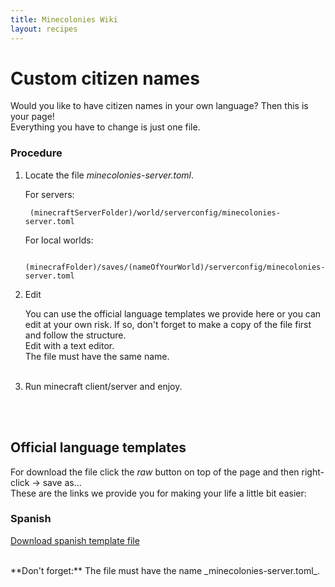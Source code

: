 ```yaml
---
title: Minecolonies Wiki
layout: recipes
---
```

# Custom citizen names

Would you like to have citizen names in your own language? Then this is your page!<br>
Everything you have to change is just one file.
<br>

### Procedure
1. Locate the file _minecolonies-server.toml_.<br>
 
	For servers:<br>

		(minecraftServerFolder)/world/serverconfig/minecolonies-server.toml

	For local worlds:<br>

		(minecrafFolder)/saves/(nameOfYourWorld)/serverconfig/minecolonies-server.toml
        

2. Edit
	
	You can use the official language templates we provide here or you can edit at your own risk. If so, don't forget to make a copy of the file first and follow the structure.
    <br>Edit with a text editor.
    <br>The file must have the same name.
    <br><br>
    
3. Run minecraft client/server and enjoy.

<br><br>

## Official language templates
For download the file click the _raw_ button on top of the page and then right-click -> save as...<br>
These are the links we provide you for making your life a little bit easier:

### Spanish

[Download spanish template file](https://github.com/ldtteam/MinecoloniesWiki/blob/master/source/misc/languageNameTemplates/spanishTemplate.toml)


<br>
**Don't forget:** The file must have the name _minecolonies-server.toml_.
        
